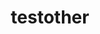 ---
title: testother
type: page
description: Click on me to see the content.
lang: en
topic: test
---